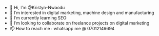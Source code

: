 - 👋 Hi, I’m @Kristyn-Nwaodu
- 👀 I’m interested in digital marketing, machine design and manufacturing
- 🌱 I’m currently learning SEO
- 💞️ I’m looking to collaborate on freelance projects on digital marketing
- 📫 How to reach me : whatsapp me @ 07012146694

<!---
Kristyn-Nwaodu/Kristyn-Nwaodu is a ✨ special ✨ repository because its `README.md` (this file) appears on your GitHub profile.
You can click the Preview link to take a look at your changes.
--->
